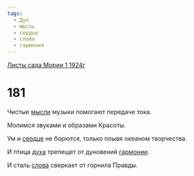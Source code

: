 ```yaml
---
tags:
  - Дух
  - мысль
  - сердце
  - слово
  - гармония
---
```


[Листы сада Мории 1 1924г](/agni/1924)

# 181
Чистые [мысли](/tag/#мысль) музыки помогают передаче тока.   

Молимся звуками и образами Красоты.   

Ум и [сердце](/tag/#сердце) не борются, только плывя океаном творчества.   

И птица [духа](/tag/#Дух) трепещет от дуновений [гармонии](/tag/#гармония).   

И сталь [слова](/tag/#слово) сверкает от горнила Правды.   

